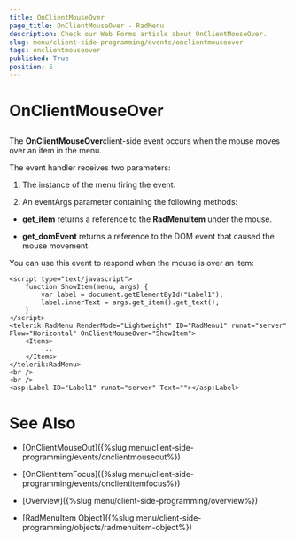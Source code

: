 ```yaml
---
title: OnClientMouseOver
page_title: OnClientMouseOver - RadMenu
description: Check our Web Forms article about OnClientMouseOver.
slug: menu/client-side-programming/events/onclientmouseover
tags: onclientmouseover
published: True
position: 5
---
```


# OnClientMouseOver

## 

The **OnClientMouseOver**client-side event occurs when the mouse moves over an item in the menu.

The event handler receives two parameters:

1. The instance of the menu firing the event.

1. An eventArgs parameter containing the following methods:

* **get_item** returns a reference to the **RadMenuItem** under the mouse.

* **get_domEvent** returns a reference to the DOM event that caused the mouse movement.

You can use this event to respond when the mouse is over an item:

````ASP.NET
<script type="text/javascript">
    function ShowItem(menu, args) {
        var label = document.getElementById("Label1");
        label.innerText = args.get_item().get_text();
    }
</script>
<telerik:RadMenu RenderMode="Lightweight" ID="RadMenu1" runat="server" Flow="Horizontal" OnClientMouseOver="ShowItem">
    <Items>
        ...
    </Items>
</telerik:RadMenu>
<br />
<br />
<asp:Label ID="Label1" runat="server" Text=""></asp:Label>
````



# See Also

 * [OnClientMouseOut]({%slug menu/client-side-programming/events/onclientmouseout%})

 * [OnClientItemFocus]({%slug menu/client-side-programming/events/onclientitemfocus%})

 * [Overview]({%slug menu/client-side-programming/overview%})

 * [RadMenuItem Object]({%slug menu/client-side-programming/objects/radmenuitem-object%})
